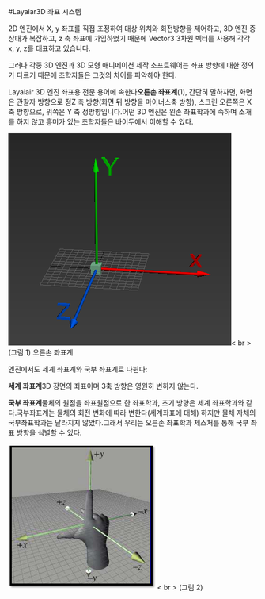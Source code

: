 #Layaiar3D 좌표 시스템

2D 엔진에서 X, y 좌표를 직접 조정하여 대상 위치와 회전방향을 제어하고, 3D 엔진 중 상대가 복잡하고, z 축 좌표에 가입하였기 때문에 Vector3 3차원 벡터를 사용해 각각 x, y, z를 대표하고 있습니다.

그러나 각종 3D 엔진과 3D 모형 애니메이션 제작 소프트웨어는 좌표 방향에 대한 정의가 다르기 때문에 초학자들은 그것의 차이를 파악해야 한다.

Layaiair 3D 엔진 좌표용 전문 용어에 속한다**오른손 좌표계**(1), 간단히 말하자면, 화면은 관찰자 방향으로 정Z 축 방향(화면 뒤 방향을 마이너스축 방향), 스크린 오른쪽은 X 축 방향으로, 위쪽은 Y 축 정방향입니다.어떤 3D 엔진은 왼손 좌표학과에 속하며 소개를 하지 않고 흥미가 있는 초학자들은 바이두에서 이해할 수 있다.

​![图](img/1.png)< br > (그림 1) 오른손 좌표계

엔진에서도 세계 좌표계와 국부 좌표계로 나뉜다:

​**세계 좌표계**3D 장면의 좌표이며 3축 방향은 영원히 변하지 않는다.

​**국부 좌표계**물체의 원점을 좌표원점으로 한 좌표학과, 초기 방향은 세계 좌표학과와 같다.국부좌표계는 물체의 회전 변화에 따라 변한다(세계좌표에 대해) 하지만 물체 자체의 국부좌표학과는 달라지지 않았다.그래서 우리는 오른손 좌표학과 제스처를 통해 국부 좌표 방향을 식별할 수 있다.

![图](img/2.png)< br > (그림 2)

